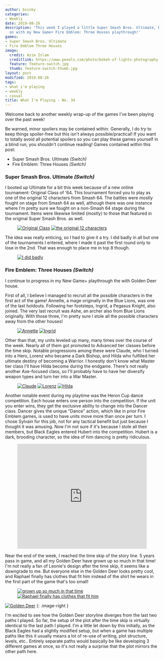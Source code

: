 ```yaml
---
author: bsinky
categories:
- Weekly
date: 2019-08-26
description: 'This week I played a little Super Smash Bros. Ultimate, but mostly continued
  on with my New Game+ Fire Emblem: Three Houses playthrough!'
games:
- Super Smash Bros. Ultimate
- Fire Emblem Three Houses
image:
  credit: Azim Islam
  creditlink: https://www.pexels.com/photo/bokeh-of-lights-photography-1210276/
  feature: feature-switch.jpg
  thumb: feature-switch-thumb.jpg
layout: post
modified: 2019-08-26
tags:
- what i'm playing
- weekly
- casual
title: What I'm Playing - No. 34
---
```


Welcome back to another weekly wrap-up of the games I've been playing over the
past week!

Be warned, minor spoilers may be contained within. Generally, I do *try* to keep
things spoiler-free but this isn't always possible/practical! If you want to
totally avoid all potential spoilers so you can play these games yourself in a
blind run, you shouldn't continue reading! Games contained within this post:

 - Super Smash Bros. Ultimate *(Switch)*
 - Fire Emblem: Three Houses *(Switch)*

<!--more-->

### Super Smash Bros. Ultimate *(Switch)*

I booted up Ultimate for a bit this week because of a new online tournament:
Original Class of '64. This tournament forced you to play as one of the original
12 characters from Smash 64. The battles were mostly fought on stage from Smash
64 as well, although there was one instance where I'm pretty sure we fought on a
non-Smash 64 stage during the tournament. Items were likewise limited (mostly)
to those that featured in the original Super Smash Bros. as well.

<figure class="half">
    <a href="https://i.imgur.com/nvcUF9L.jpg"><img src="https://i.imgur.com/nvcUF9Lm.jpg" alt="Original Class"/></a>
    <a href="https://i.imgur.com/E6P1jk7.jpg"><img src="https://i.imgur.com/E6P1jk7m.jpg" alt="the original 12 characters"/></a>
</figure>

The idea was really enticing, so I had to give it a try. I did badly in all but
one of the tournaments I entered, where I made it past the first round only to
lose in the 2nd. That was enough to place me in top 8 though.

<figure class="half center">
    <a href="https://i.imgur.com/0dw5BXe.jpg"><img src="https://i.imgur.com/0dw5BXem.jpg" alt="I did badly"/>
    </a>
</figure>

### Fire Emblem: Three Houses *(Switch)*

I continue to progress in my New Game+ playthrough the with Golden Deer house.

First of all, I believe I managed to recruit all the possible characters in the
first act of the game! Annette, a mage originally in the Blue Lions, was one of
the last holdouts. Following her footsteps, Ingrid, a Pegasus Knight, also
joined. The very last recruit was Ashe, an archer also from Blue Lions
originally. With those three, I'm pretty sure I stole all the possible
characters away from the other houses!

<figure class="half">
    <a href="https://i.imgur.com/hpGcTme.jpg"><img src="https://i.imgur.com/hpGcTmem.jpg" alt="Annette"/></a>
    <a href="https://i.imgur.com/mwg5ZoH.jpg"><img src="https://i.imgur.com/mwg5ZoHm.jpg" alt="Ingrid"/></a>
</figure>

Other than that, my units leveled up many, many times over the course of the
week. Nearly all of them got promoted to Advanced tier classes before the time
skip. Notable progressions among these were Claude, who I turned into a Hero,
Lorenz who became a Dark Bishop, and Hilda who fulfilled her ultimate destiny of
becoming a Warrior. I honestly don't know what Master tier class I'll have Hilda
become during the endgame. There's not really another Axe-focused class, so I'll
probably have to have her diversify weapon types and turn her into a War Master.

<figure class="third">
    <a href="https://i.imgur.com/4eDDHv4.jpg"><img src="https://i.imgur.com/4eDDHv4m.jpg" alt="Claude"/></a>
    <a href="https://i.imgur.com/miO2u7v.jpg"><img src="https://i.imgur.com/miO2u7vm.jpg" alt="Lorenz"/></a>
    <a href="https://i.imgur.com/GROciPN.jpg"><img src="https://i.imgur.com/GROciPNm.jpg" alt="Hilda"/></a>
</figure>

Another notable event during my playtime was the Heron Cup dance competition.
Each house enters one person into the competition. If the unit you enter wins,
they get the exclusive ability to change into the Dancer class. Dancer gives the
unique "Dance" action, which like in prior Fire Emblem games, is used to have
units move more than once per turn. I chose Sylvain for this job, not for any
tactical benefit but just because I thought it was amusing. Now I'm not sure if
it's because I stole all their members, but Black Eagles entered Hubert into the
competition. Hubert is a dark, brooding character, so the idea of him dancing is
pretty ridiculous.

<figure class="half center">
    <div style='position:relative; padding-bottom:calc(70.80% + 44px)'>
        <iframe src='https://gfycat.com/ifr/deadlypaleclumber' frameborder='0' scrolling='no' width='100%' height='100%' style='position:absolute;top:0;left:0;' allowfullscreen></iframe>
    </div>
</figure>

Near the end of the week, I reached the time skip of the story line. 5 years
pass in game, and all my Golden Deer have grown up so much in that time! I'm not
really a fan of Leonie's design after the time skip, it seems like a downgrade
to me. But everyone else in the Golden Deer looks pretty cool, and Raphael
finally has clothes that fit him instead of the shirt he wears in the first part
of the game that's too small!

<figure class="half">
    <a href="https://i.imgur.com/Vq2Lj8T.jpg"><img src="https://i.imgur.com/Vq2Lj8Tm.jpg" alt="grown up so much in that time"/></a>
    <a href="https://i.imgur.com/0OZxvD1.jpg"><img src="https://i.imgur.com/0OZxvD1m.jpg" alt="Raphael finally has clothes that fit him"/></a>
</figure>

[![Golden Deer](https://i.imgur.com/mg7LI2Wm.jpg)](https://i.imgur.com/mg7LI2W.jpg)
{: .image-right }

I'm excited to see how the Golden Deer storyline diverges from the last two
paths I played. So far, the setup of the plot after the time skip is virtually
identical to the last path I played. I'm a little let down by this initially, as
the Black Eagles had a slightly modified setup, but when a game has multiple
paths like this it usually means a lot of re-use of writing, plot structure,
levels, etc.. Entirely separate paths would basically be like developing 3
different games at once, so it's not really a surprise that the plot mirrors the
other path here.